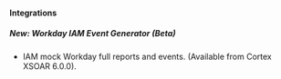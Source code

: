 
#### Integrations
##### New: Workday IAM Event Generator (Beta)
- IAM mock Workday full reports and events. (Available from Cortex XSOAR 6.0.0).